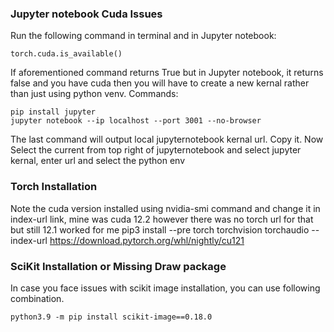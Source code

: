 
### Jupyter notebook Cuda Issues
Run the following command in terminal and in Jupyter notebook:

```
torch.cuda.is_available()
```

If aforementioned command returns True but in Jupyter notebook, it returns false and you have cuda then you will have to create a new kernal rather than just using python venv.
Commands:
```
pip install jupyter
jupyter notebook --ip localhost --port 3001 --no-browser
```
The last command will output local jupyternotebook kernal url. Copy it.
Now Select the current from top right of jupyternotebook and select jupyter kernal, enter url and select the python env

### Torch Installation
Note the cuda version installed using nvidia-smi command and change it in index-url link, mine was cuda 12.2 however there was no torch url for that but still 12.1 worked for me
pip3 install --pre torch torchvision torchaudio --index-url https://download.pytorch.org/whl/nightly/cu121

### SciKit Installation or Missing Draw package 
In case you face issues with scikit image installation, you can use following combination.
```
python3.9 -m pip install scikit-image==0.18.0
```